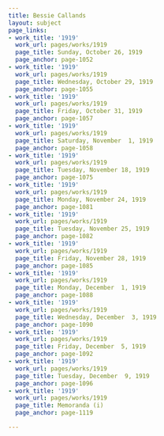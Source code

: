 ```yaml
---
title: Bessie Callands
layout: subject
page_links:
- work_title: '1919'
  work_url: pages/works/1919
  page_title: Sunday, October 26, 1919
  page_anchor: page-1052
- work_title: '1919'
  work_url: pages/works/1919
  page_title: Wednesday, October 29, 1919
  page_anchor: page-1055
- work_title: '1919'
  work_url: pages/works/1919
  page_title: Friday, October 31, 1919
  page_anchor: page-1057
- work_title: '1919'
  work_url: pages/works/1919
  page_title: Saturday, November  1, 1919
  page_anchor: page-1058
- work_title: '1919'
  work_url: pages/works/1919
  page_title: Tuesday, November 18, 1919
  page_anchor: page-1075
- work_title: '1919'
  work_url: pages/works/1919
  page_title: Monday, November 24, 1919
  page_anchor: page-1081
- work_title: '1919'
  work_url: pages/works/1919
  page_title: Tuesday, November 25, 1919
  page_anchor: page-1082
- work_title: '1919'
  work_url: pages/works/1919
  page_title: Friday, November 28, 1919
  page_anchor: page-1085
- work_title: '1919'
  work_url: pages/works/1919
  page_title: Monday, December  1, 1919
  page_anchor: page-1088
- work_title: '1919'
  work_url: pages/works/1919
  page_title: Wednesday, December  3, 1919
  page_anchor: page-1090
- work_title: '1919'
  work_url: pages/works/1919
  page_title: Friday, December  5, 1919
  page_anchor: page-1092
- work_title: '1919'
  work_url: pages/works/1919
  page_title: Tuesday, December  9, 1919
  page_anchor: page-1096
- work_title: '1919'
  work_url: pages/works/1919
  page_title: Memoranda (i)
  page_anchor: page-1119

---
```


